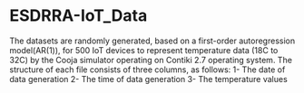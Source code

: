 # ESDRRA-IoT_Data
The datasets are randomly generated, based on a first-order autoregression model(AR(1)), for 500 IoT devices to represent temperature data (18C to 32C) by the Cooja simulator operating on Contiki 2.7 operating system. The structure of each file consists of three columns, as follows:
1- The date of data generation
2- The time of data generation
3- The temperature values
